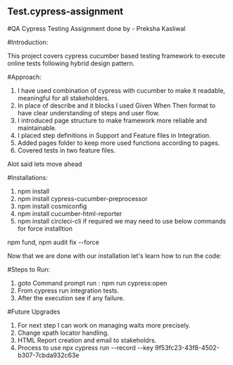 ## Test.cypress-assignment

#QA Cypress Testing Assignment done by - Preksha Kasliwal

#Introduction:

This project covers cypress cucumber based testing framework to execute online tests following hybrid design pattern. 

#Approach: 

1. I have used combination of cypress with cucumber to make it readable, meaningful for all stakeholders. 
2. In place of describe and it blocks I used Given When Then format to have clear understanding of steps and user flow.
3. I introduced page structure to make framework more reliable and maintainable.
4. I placed step definitions in Support and Feature files in Integration.
6. Added pages folder to keep more used functions according to pages.
7. Covered tests in two feature files.

Alot said lets move ahead

#Installations: 

1. npm install
2. npm install cypress-cucumber-preprocessor
3. npm install cosmiconfig 
4. npm install cucumber-html-reporter
5. npm install circleci-cli
if required we may need to use below commands for force installtion

npm fund, npm audit fix --force

Now that we are done with our installation let's learn how to run the code:

#Steps to Run:

1. goto Command prompt run : npm run cypress:open
2. From cypress run integration tests.
3. After the execution see if any failure.

#Future Upgrades
 1. For next step I can work on managing waits more precisely.
 2. Change xpath locator handling.
 3. HTML Report creation and email to stakeholdrs.
 4. Process to use npx cypress run --record --key 9f53fc23-43f8-4502-b307-7cbda932c63e


